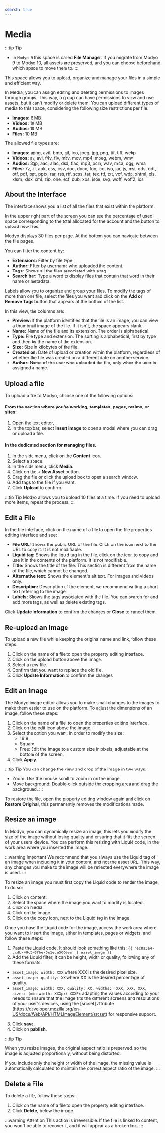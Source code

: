 ```yaml
---
search: true
---
```


# Media

:::tip Tip
- In `Modyo 9` this space is called **File Manager**. If you migrate from Modyo 9 to Modyo 10, all assets are preserved, and you can choose beforehand which space to move them to.
:::

This space allows you to upload, organize and manage your files in a simple and efficient way.

In Media, you can assign editing and deleting permissions to images through groups. This way, a group can have permissions to view and use assets, but it can't modify or delete them.
You can upload different types of media to this space, considering the following size restrictions per file:


- **Images:** 6 MB
- **Videos:** 10 MB
- **Audios:** 10 MB
- **Files:** 10 MB

The allowed file types are:
- **Images:** apng, avif, bmp, gif, ico, jpeg, jpg, png, tif, tiff, webp
- **Videos:** av, avi, f4v, flv, mkv, mov, mp4, mpeg, webm, wmv
- **Audios:** 3gp, aac, alac, dsd, flac, mp3, pcm, wav, m4a, ogg, wma
- **Files:** 7z, ai, apk, css, csv, doc, docx, fon, ico, iso, jar, js, msi, ods, odt, otf, pdf, ppt, pptx, rar, rss, rtf, scss, tar, tex, ttf, txt, vcf, wdp, xhtml, xls, xlsm, xlsx, xml, zip, one, ecf, pub, xps, json, svg, woff, woff2, ics



## About the Interface

The interface shows you a list of all the files that exist within the platform.

In the upper right part of the screen you can see the percentage of used space corresponding to the total allocated for the account and the button to upload new files.

Modyo displays 30 files per page. At the bottom you can navigate between the file pages.

You can filter the content by:
- **Extensions:** Filter by file type.
- **Author:** Filter by username who uploaded the content.
- **Tags:** Shows all the files associated with a tag.
- **Search bar:** Type a word to display files that contain that word in their name or metadata.

Labels allow you to organize and group your files. To modify the tags of more than one file, select the files you want and click on the **Add or Remove Tags** button that appears at the bottom of the list.

In this view, the columns are:
- **Preview:** If the platform identifies that the file is an image, you can view a thumbnail image of the file. If it isn't, the space appears blank.
- **Name:** Name of the file and its extension. The order is alphabetical.
- **Type:** File type and extension. The sorting is alphabetical, first by type and then by the name of the extension.
- **Size:** Size in kilobytes of the file.
- **Created on:** Date of upload or creation within the platform, regardless of whether the file was created on a different date on another service.
- **Author:** Name of the user who uploaded the file, only when the user is assigned a name.


## Upload a file
To upload a file to Modyo, choose one of the following options:

#### From the section where you're working, templates, pages, realms, or sites:
1. Open the text editor,
1. In the top bar, select **insert image** to open a modal where you can drag or upload a file.

#### In the dedicated section for managing files.

1. In the side menu, click on the **Content** icon.
1. Select a space.
1. In the side menu, click **Media**.
1. Click on the **+ New Asset** button.
1. Drag the file or click the upload box to open a search window.
1. Add tags to the file if you want.
1. Click **Upload** to confirm.

:::tip Tip
Modyo allows you to upload 10 files at a time. If you need to upload more items, repeat the process.
:::

## Edit a File
In the file interface, click on the name of a file to open the file properties editing interface and see:

- **File URL:** Shows the public URL of the file. Click on the icon next to the URL to copy it. It is not modifiable.
- **Liquid tag:** Shows the liquid tag in the file, click on the icon to copy and use it in the contents of the platform. It is not modifiable.
- **Title:** Shows the title of the file. This section is different from the name of the file, which cannot be changed.
- **Alternative text:** Shows the element's alt text. For images and videos only.
- **Description:** Description of the element, we recommend writing a short text referring to the image.
- **Labels:** Shows the tags associated with the file. You can search for and add more tags, as well as delete existing tags.

Click **Update Information** to confirm the changes or **Close** to cancel them.

## Re-upload an Image

To upload a new file while keeping the original name and link, follow these steps:

1. Click on the name of a file to open the property editing interface.
2. Click on the upload button above the image.
3. Select a new file.
4. Confirm that you want to replace the old file.
5. Click **Update Information** to confirm the changes


## Edit an Image

The Modyo image editor allows you to make small changes to the images to make them easier to use on the platform. To adjust the dimensions of an image, follow these steps:

1. Click on the name of a file, to open the properties editing interface.
2. Click on the edit icon above the image.
3. Select the option you want, in order to modify the size:
    - 16:9
    - Square
    - Free: Edit the image to a custom size in pixels, adjustable at the bottom of the screen.
4. Click **Apply**.

:::tip Tip
You can change the view and crop of the image in two ways:

- Zoom: Use the mouse scroll to zoom in on the image.
- Move background: Double-click outside the cropping area and drag the background.
:::

To restore the file, open the property editing window again and click on **Restore Original**, this permanently removes the modifications made.


## Resize an image

In Modyo, you can dynamically resize an image, this lets you modify the size of the image without losing quality and ensuring that it fits the screen of your users' device. You can perform this resizing with Liquid code, in the work area where you inserted the image.


:::warning Important
We recommend that you always use the Liquid tag of an image when including it in your content, and not the asset URL. This way, any changes you make to the image will be reflected everywhere the image is used.
:::


To resize an image you must first copy the Liquid code to render the image, to do so:

1. Click on content.
1. Select the space where the image you want to modify is located.
1. Click on media.
1. Click on the image.
1. Click on the copy icon, next to the Liquid tag in the image.


Once you have the Liquid code for the image, access the work area where you want to insert the image, either in templates, pages or widgets, and follow these steps:

1. Paste the Liquid code. It should look something like this:
`{{ 'ec0a3e4-ccdb-48c5-87be-5e1eca560dee' | asset_image }}`
2. Add the Liquid filter, it can be height, width or quality, following any of these formats:
- `asset_image: width: XXX` where XXX is the desired pixel size.
- `asset_image: quality: XX` where XX is the desired percentage of quality.
- `asset_image: width: XXX, quality: XX, widths: 'XXX, XXX, XXX, sizes: (min-width: XXXpx) XXXPx` adapting the values according to your needs to ensure that the image fits the different screens and resolutions of your user's devices, using the [srcset] attribute (https://developer.mozilla.org/en-US/docs/Web/API/HTMLImageElement/srcset) for responsive support.
3. Click **save**.
4. Click on **publish**.

:::tip Tip

When you resize images, the original aspect ratio is preserved, so the image is adjusted proportionally, without being distorted.

If you include only the height or width of the image, the missing value is automatically calculated to maintain the correct aspect ratio of the image.
:::


## Delete a File

To delete a file, follow these steps:
1. Click on the name of a file to open the property editing interface.
1. Click **Delete**, below the image.

:::warning Attention
This action is irreversible. If the file is linked to content, you won't be able to recover it, and it will appear as a broken link.
:::
